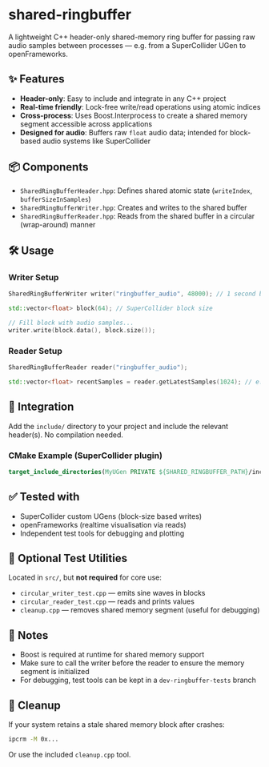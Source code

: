 # shared-ringbuffer

A lightweight C++ header-only shared-memory ring buffer for passing raw audio samples between processes — e.g. from a SuperCollider UGen to openFrameworks.

## ✨ Features

- **Header-only**: Easy to include and integrate in any C++ project
- **Real-time friendly**: Lock-free write/read operations using atomic indices
- **Cross-process**: Uses Boost.Interprocess to create a shared memory segment accessible across applications
- **Designed for audio**: Buffers raw `float` audio data; intended for block-based audio systems like SuperCollider

## 📦 Components

- `SharedRingBufferHeader.hpp`: Defines shared atomic state (`writeIndex`, `bufferSizeInSamples`)
- `SharedRingBufferWriter.hpp`: Creates and writes to the shared buffer
- `SharedRingBufferReader.hpp`: Reads from the shared buffer in a circular (wrap-around) manner

## 🛠️ Usage

### Writer Setup

```cpp
SharedRingBufferWriter writer("ringbuffer_audio", 48000); // 1 second buffer @ 48kHz

std::vector<float> block(64); // SuperCollider block size

// Fill block with audio samples...
writer.write(block.data(), block.size());
```

### Reader Setup

```cpp
SharedRingBufferReader reader("ringbuffer_audio");

std::vector<float> recentSamples = reader.getLatestSamples(1024); // e.g., 1024 most recent samples
```

## 🔗 Integration

Add the `include/` directory to your project and include the relevant header(s). No compilation needed.

### CMake Example (SuperCollider plugin)

```cmake
target_include_directories(MyUGen PRIVATE ${SHARED_RINGBUFFER_PATH}/include)
```

## ✅ Tested with

- SuperCollider custom UGens (block-size based writes)
- openFrameworks (realtime visualisation via reads)
- Independent test tools for debugging and plotting

## 📂 Optional Test Utilities

Located in `src/`, but **not required** for core use:

- `circular_writer_test.cpp` — emits sine waves in blocks
- `circular_reader_test.cpp` — reads and prints values
- `cleanup.cpp` — removes shared memory segment (useful for debugging)

## 📎 Notes

- Boost is required at runtime for shared memory support
- Make sure to call the writer before the reader to ensure the memory segment is initialized
- For debugging, test tools can be kept in a `dev-ringbuffer-tests` branch

## 🧹 Cleanup

If your system retains a stale shared memory block after crashes:

```sh
ipcrm -M 0x...
```

Or use the included `cleanup.cpp` tool.
